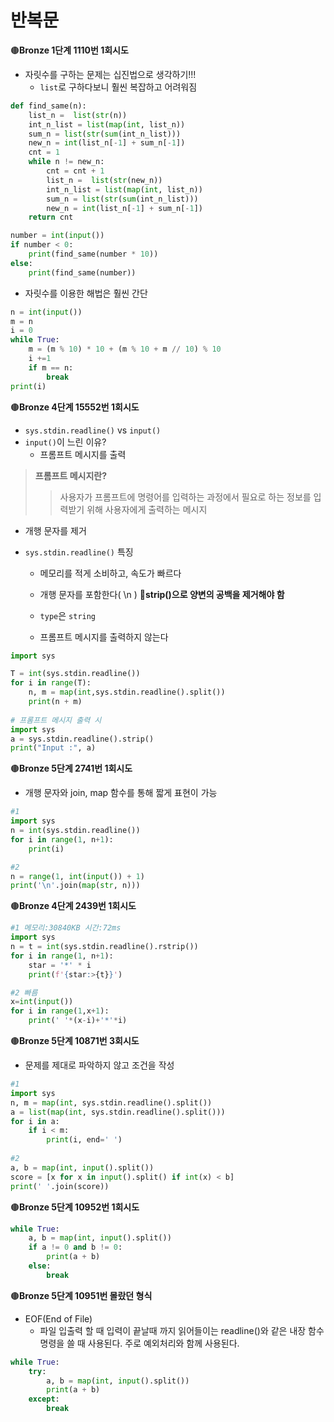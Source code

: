 # 반복문

🟤**Bronze 1단계 1110번 1회시도**

- 자릿수를 구하는 문제는 십진법으로 생각하기!!!
  - `list`로 구하다보니 훨씬 복잡하고 어려워짐

```python
def find_same(n):
    list_n =  list(str(n))
    int_n_list = list(map(int, list_n))
    sum_n = list(str(sum(int_n_list)))
    new_n = int(list_n[-1] + sum_n[-1])
    cnt = 1
    while n != new_n:
        cnt = cnt + 1
        list_n =  list(str(new_n))
        int_n_list = list(map(int, list_n))
        sum_n = list(str(sum(int_n_list)))
        new_n = int(list_n[-1] + sum_n[-1])
    return cnt

number = int(input())
if number < 0:
    print(find_same(number * 10))
else:
    print(find_same(number))
```

- 자릿수를 이용한 해법은 훨씬 간단

```python
n = int(input())
m = n
i = 0
while True:
    m = (m % 10) * 10 + (m % 10 + m // 10) % 10
    i +=1
    if m == n:
        break
print(i)
```



🟤**Bronze 4단계 15552번 1회시도**

- `sys.stdin.readline()` vs `input()`
- `input()`이 느린 이유?
  - 프롬프트 메시지를 출력

> **프롬프트 메시지란?**
>
> > 사용자가 프롬프트에 명령어를 입력하는 과정에서 필요로 하는 정보를 입력받기 위해 사용자에게 출력하는 메시지

- 개행 문자를 제거

- `sys.stdin.readline()` 특징

  - 메모리를 적게 소비하고, 속도가 빠르다
  - 개행 문자를 포함한다( \n ) 👏**strip()으로 양변의 공백을 제거해야 함**

  - `type`은 `string`
  - 프롬프트 메시지를 출력하지 않는다

```python
import sys

T = int(sys.stdin.readline())
for i in range(T):
    n, m = map(int,sys.stdin.readline().split())
    print(n + m)
    
# 프롬프트 메시지 출력 시
import sys
a = sys.stdin.readline().strip()
print("Input :", a)
```



🟤**Bronze 5단계 2741번 1회시도**

- 개행 문자와 join, map 함수를 통해 짧게 표현이 가능

```python
#1
import sys
n = int(sys.stdin.readline())
for i in range(1, n+1):
    print(i)

#2
n = range(1, int(input()) + 1)
print('\n'.join(map(str, n)))
```



🟤**Bronze 4단계 2439번 1회시도**

```python
#1 메모리:30840KB 시간:72ms
import sys
n = t = int(sys.stdin.readline().rstrip())
for i in range(1, n+1):
    star = '*' * i
    print(f'{star:>{t}}')

#2 빠름
x=int(input())
for i in range(1,x+1):
    print(' '*(x-i)+'*'*i)
```



🟤**Bronze 5단계 10871번 3회시도**

- 문제를 제대로 파악하지 않고 조건을 작성

```python
#1
import sys
n, m = map(int, sys.stdin.readline().split())
a = list(map(int, sys.stdin.readline().split()))
for i in a:
    if i < m:
        print(i, end=' ')
        
#2
a, b = map(int, input().split())
score = [x for x in input().split() if int(x) < b]
print(' '.join(score))
```



🟤**Bronze 5단계 10952번 1회시도**

```python
while True:
    a, b = map(int, input().split()) 
    if a != 0 and b != 0:
        print(a + b)
    else:
        break
```



🟤**Bronze 5단계 10951번 몰랐던 형식**

- EOF(End of File)
  - 파일 입출력 할 때 입력이 끝날때 까지 읽어들이는 readline()와 같은 내장 함수 명령을 쓸 때 사용된다. 주로 예외처리와 함께 사용된다.

```python
while True:
    try:
        a, b = map(int, input().split())
        print(a + b)
    except:
        break
```

